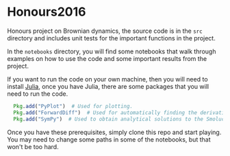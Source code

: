 # Honours2016
Honours project on Brownian dynamics, the source code is in the `src` directory and includes unit tests for the important functions in the project.

In the `notebooks` directory, you will find some notebooks that walk through examples on how to use the code and some important results from the project.

If you want to run the code on your own machine, then you will need to install [Julia](http://julialang.org/), once you have Julia, there are some packages that you will need to run the code.

```julia
  Pkg.add("PyPlot")  # Used for plotting.
  Pkg.add("ForwardDiff")  # Used for automatically finding the derivatives of functions.
  Pkg.add("SymPy")  # Used to obtain analytical solutions to the Smoluchowski equation.
```

Once you have these prerequisites, simply clone this repo and start playing. You may need to change some paths in some of the notebooks, but that won't be too hard.
